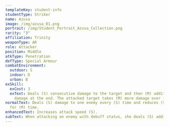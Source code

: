 ```yaml
---
templateKey: student-info
studentType: Striker
name: Azusa
image: /img/azusa_01.png
portrait: /img/Student_Portrait_Azusa_Collection.png
rarity: "3"
affiliation: Trinity
weaponType: AR
role: Attacker
position: Middle
atkType: Penetration
defType: Special Armour
combatEnvironment:
  outdoor: S
  indoor: D
  urban: B
exSkill:
  exCost: 3
  exText: Deals (S) consecutive damage to the target and then (M) additional
    damage at the end. The attacked target takes (M) more damage over (M) time.
normalText: Deals (S) damage to one enemy every (S) time and reduces (S) defense
  for (M) time.
enhancedText: Increases attack speed (S).
subText: When attacking an enemy with debuff status, she deals (S) additional damage.
---
```

